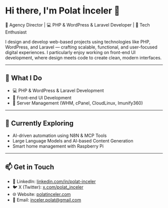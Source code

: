 # Hi there, I'm Polat İnceler 👋

🎯 Agency Director | 💻 PHP & WordPress & Laravel Developer | 🧠 Tech Enthusiast


I design and develop web-based projects using technologies like PHP, WordPress, and Laravel — crafting scalable, functional, and user-focused digital experiences.
I particularly enjoy working on front-end UI development, where design meets code to create clean, modern interfaces.

---

## 🚀 What I Do

- 💻 PHP & WordPress & Laravel Development
- 🎨 Front-end UI Development
- 🔧 Server Management (WHM, cPanel, CloudLinux, Imunify360)

---

## 🌱 Currently Exploring

- AI-driven automation using N8N & MCP Tools  
- Large Language Models and AI-based Content Generation
- Smart home management with Raspberry Pi  

---

## 📫 Get in Touch

- 💼 LinkedIn: [linkedin.com/in/polat-inceler](https://www.linkedin.com/in/polat-inceler)
- 🐦 X (Twitter): [x.com/polat_inceler](https://x.com/polat_inceler)
- 🌐 Website: [polatinceler.com](https://polatinceler.com/)
- 📩 Email: [inceler.polat@gmail.com](mailto:inceler.polat@gmail.com)
